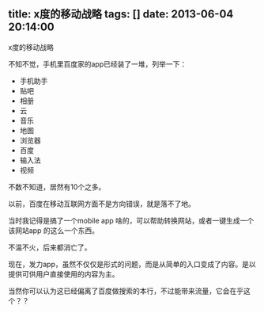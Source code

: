 title: x度的移动战略
tags: []
date: 2013-06-04 20:14:00
---

x度的移动战略

不知不觉，手机里百度家的app已经装了一堆，列举一下：

*   手机助手
*   贴吧
*   相册
*   云
*   音乐
*   地图
*   浏览器
*   百度
*   输入法
*   视频

不数不知道，居然有10个之多。
<!--more-->
以前，百度在移动互联网方面不是方向错误，就是落不了地。

当时我记得是搞了一个mobile app 啥的，可以帮助转换网站，或者一键生成一个该网站app 的这么一个东西。

不温不火，后来都消亡了。

现在，发力app，虽然不仅仅是形式的问题，而是从简单的入口变成了内容。是以提供可供用户直接使用的内容为主。

当然你可以认为这已经偏离了百度做搜索的本行，不过能带来流量，它会在乎这个？？